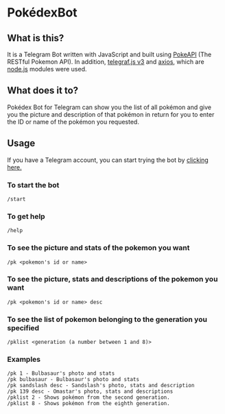 # PokédexBot
## What is this?
It is a Telegram Bot written with JavaScript and built using [PokeAPI](https://pokeapi.co/) (The RESTful Pokemon API). In addition, [telegraf.js v3](https://telegraf.js.org) and [axios](https://www.npmjs.com/package/axios), which are [node.js](https://nodejs.org/en/) modules were used.
## What does it to?
Pokédex Bot for Telegram can show you the list of all pokémon and give you the picture and description of that pokémon in return for you to enter the ID or name of the pokémon you requested.
## Usage
If you have a Telegram account, you can start trying the bot by [clicking here.](https://t.me/rotompokedex_bot)
### To start the bot
    /start
### To get help
    /help
### To see the picture and stats of the pokemon you want
    /pk <pokemon's id or name>
### To see the picture, stats and descriptions of the pokemon you want
    /pk <pokemon's id or name> desc
### To see the list of pokemon belonging to the generation you specified
    /pklist <generation (a number between 1 and 8)>
### Examples
    /pk 1 - Bulbasaur's photo and stats
    /pk bulbasaur - Bulbasaur's photo and stats
    /pk sandslash desc - Sandslash's photo, stats and description
    /pk 139 desc - Omastar's photo, stats and descriptions
    /pklist 2 - Shows pokémon from the second generation.
    /pklist 8 - Shows pokémon from the eighth generation.
